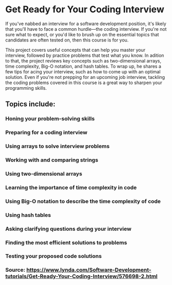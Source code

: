 # Get Ready for Your Coding Interview

If you've nabbed an interview for a software development position, it's likely that you'll have to face a common 
hurdle—the coding interview. If you're not sure what to expect, or you'd like to brush up on the essential topics 
that candidates are often tested on, then this course is for you.

This project covers useful concepts that can help you master your interview, followed by practice problems that test what you know. 
In adition to that, the project reviews key concepts such as two-dimensional arrays, time complexity, Big-O notation, and hash tables. 
To wrap up, he shares a few tips for acing your interview, such as how to come up with an optimal solution. 
Even if you're not prepping for an upcoming job interview, tackling the coding problems covered in this course is a 
great way to sharpen your programming skills.

## Topics include:

### Honing your problem-solving skills
### Preparing for a coding interview
### Using arrays to solve interview problems
### Working with and comparing strings
### Using two-dimensional arrays
### Learning the importance of time complexity in code
### Using Big-O notation to describe the time complexity of code
### Using hash tables 
### Asking clarifying questions during your interview
### Finding the most efficient solutions to problems
### Testing your proposed code solutions

### Source: https://www.lynda.com/Software-Development-tutorials/Get-Ready-Your-Coding-Interview/576698-2.html

